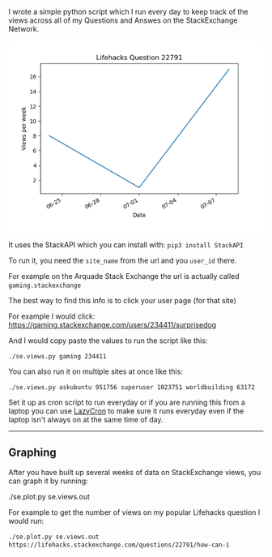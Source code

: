 I wrote a simple python script which I run every day to keep track of the views across all of my Questions and Answes on the StackExchange Network.

![Example image](example.png)


It uses the StackAPI which you can install with: `pip3 install StackAPI`


To run it, you need the `site_name` from the url and you `user_id` there.

For example on the Arquade Stack Exchange the url is actually called `gaming.stackexchange`

The best way to find this info is to click your user page (for that site)

For example I would click: https://gaming.stackexchange.com/users/234411/surprisedog

And I would copy paste the values to run the script like this:

````
./se.views.py gaming 234411

````

You can also run it on multiple sites at once like this:

````
./se.views.py askubuntu 951756 superuser 1023751 worldbuilding 63172

````

Set it up as cron script to run everyday or if you are running this from a laptop you can use [LazyCron](https://github.com/SurpriseDog/LazyCron) to make sure it runs everyday even if the laptop isn't always on at the same time of day.

----

## Graphing

After you have built up several weeks of data on StackExchange views, you can graph it by running:

./se.plot.py se.views.out <url>


For example to get the number of views on my popular Lifehacks question I would run:

```
./se.plot.py se.views.out https://lifehacks.stackexchange.com/questions/22791/how-can-i
```
